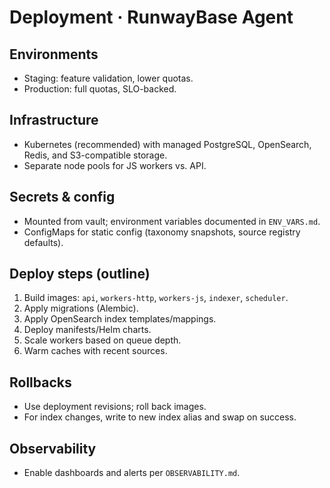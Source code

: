 # Deployment · RunwayBase Agent

## Environments
- Staging: feature validation, lower quotas.
- Production: full quotas, SLO-backed.

## Infrastructure
- Kubernetes (recommended) with managed PostgreSQL, OpenSearch, Redis, and S3-compatible storage.
- Separate node pools for JS workers vs. API.

## Secrets & config
- Mounted from vault; environment variables documented in `ENV_VARS.md`.
- ConfigMaps for static config (taxonomy snapshots, source registry defaults).

## Deploy steps (outline)
1. Build images: `api`, `workers-http`, `workers-js`, `indexer`, `scheduler`.
2. Apply migrations (Alembic).
3. Apply OpenSearch index templates/mappings.
4. Deploy manifests/Helm charts.
5. Scale workers based on queue depth.
6. Warm caches with recent sources.

## Rollbacks
- Use deployment revisions; roll back images.
- For index changes, write to new index alias and swap on success.

## Observability
- Enable dashboards and alerts per `OBSERVABILITY.md`.